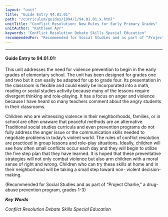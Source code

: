 ```yaml
---
layout: "unit"
title: "Guide Entry 94.01.01"
path: "/curriculum/guides/1994/1/94.01.01.x.html"
unitTitle: "Conflict Resolution: New Rules for Early Primary Grades"
unitAuthor: "Kathleen Ayr"
keywords: "Conflict Resolution Debate Skills Special Education"
recommendedFor: "Recommended for Social Studies and as part of “Project Charlie,” a drug- abuse prevention program, grades 1-3"
---
```

<body>
<hr/>
 <h4>
  Guide Entry to 94.01.01:
 </h4>
 This unit addresses the need for violence prevention to begin in the early grades of elementary school. The unit has been designed for grades one and two but it can easily be adapted for up to grade four. Its presentation in the classroom is flexible and could easily be incorporated into a math, reading or social studies activity because many of the lessons require divergent thinking and role-playing. It has a focus on anger and violence because I have heard so many teachers comment about the angry students in their classrooms.
 <p>
  Children who are witnessing violence in their neighborhoods, families, or in school are often unaware that peaceful methods are an alternative. Traditional social studies curricula and even prevention programs do not fully address the anger issue or the communication skills needed to negotiate problems in today’s violent world. The rules of conflict resolution are practiced in group lessons and role-play situations. Ideally, children will see how often small conflicts occur each day and they will begin to utilize the five step plan that they have learned. It is hoped that these preventative strategies will not only combat violence but also arm children with a moral sense of right and wrong. Children who can try these skills at home and in their neighborhood will be taking a small step toward non- violent decision-making.
 </p>
 <p>
  (Recommended for Social Studies and as part of “Project Charlie,” a drug- abuse prevention program, grades 1-3)
 </p>
<p>
  <b>
   <i>
    Key Words
   </i>
  </b>
  <br/>
 </p>
 <p>
  <i>
   Conflict Resolution Debate Skills Special Education
  </i>
 </p>

</body>